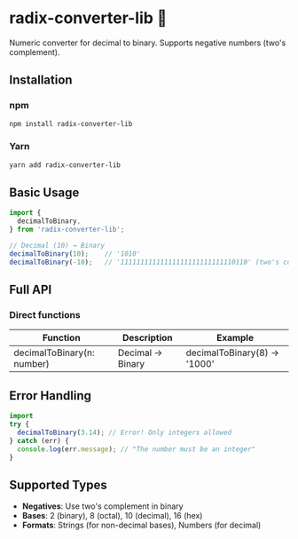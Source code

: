 # radix-converter-lib 🔢

Numeric converter for decimal to binary. Supports negative numbers (two's complement).

## Installation

### npm
```bash
npm install radix-converter-lib
```

### Yarn
```bash
yarn add radix-converter-lib
```

## Basic Usage
```typescript
import { 
  decimalToBinary,
} from 'radix-converter-lib';

// Decimal (10) → Binary
decimalToBinary(10);    // '1010'
decimalToBinary(-10);   // '11111111111111111111111111110110' (two's complement)
```

## Full API

### Direct functions
| Function                    | Description                          | Example                       |
|-----------------------------|--------------------------------------|-------------------------------|
| decimalToBinary(n: number)  | Decimal → Binary                     | decimalToBinary(8) → '1000'   |


## Error Handling
```typescript
import
try {
  decimalToBinary(3.14); // Error! Only integers allowed
} catch (err) {
  console.log(err.message); // "The number must be an integer"
}
```
## Supported Types
- **Negatives**: Use two's complement in binary
- **Bases**: 2 (binary), 8 (octal), 10 (decimal), 16 (hex)
- **Formats**: Strings (for non-decimal bases), Numbers (for decimal)
